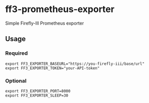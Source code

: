 # ff3-prometheus-exporter
Simple Firefly-III Prometheus exporter

## Usage

### Required
```
export FF3_EXPORTER_BASEURL="https://you-firefly-iii/base/url"
export FF3_EXPORTER_TOKEN="your-API-token"
```

### Optional
```
export FF3_EXPORTER_PORT=8000
export FF3_EXPORTER_SLEEP=30
```
